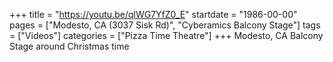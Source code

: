 +++
title = "https://youtu.be/qlWG7YfZ0_E"
startdate = "1986-00-00"
pages = ["Modesto, CA (3037 Sisk Rd)", "Cyberamics Balcony Stage"]
tags = ["Videos"]
categories = ["Pizza Time Theatre"]
+++
Modesto, CA Balcony Stage around Christmas time
